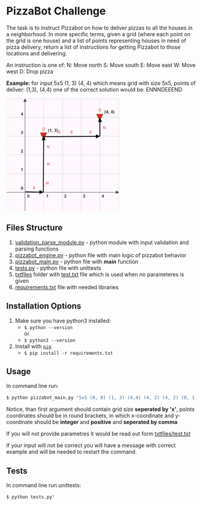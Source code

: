 # PizzaBot Challenge

The task is to instruct Pizzabot on how to deliver pizzas to all the houses in a neighborhood. 
In more specific terms, given a grid (where each point on the grid is one house) and a list of points representing houses in need of pizza delivery, 
return a list of instructions for getting Pizzabot to those locations and delivering. 

An instruction is one of: N: Move north S: Move south E: Move east W: Move west D: Drop pizza

**Example:** for input 5x5 (1, 3) (4, 4) which means grid with size 5x5, points of deliver: (1,3), (4,4) one of the correct solution would be: ENNNDEEEND

<img src="https://github.com/LizaKurilo/pizzabot/blob/master/assets/example.png" width="300" height="300">


## Files Structure
1. [validation_parse_module.py](https://github.com/LizaKurilo/pizzabot/blob/master/validation_parse_module.py) - python module with input validation and parsing functions
2. [pizzabot_engine.py](https://github.com/LizaKurilo/pizzabot/blob/master/pizzabot_engine.py) - python file with main logic of pizzabot behavior
3. [pizzabot_main.py](https://github.com/LizaKurilo/pizzabot/blob/master/pizzabot_main.py) - python file with __main__ function
4. [tests.py](https://github.com/LizaKurilo/pizzabot/blob/master/tests.py) - python file with unittests
5. [txtfiles](https://github.com/LizaKurilo/pizzabot/tree/master/txtfiles) folder with [test.txt](https://github.com/LizaKurilo/pizzabot/blob/master/txtfiles/test.txt) file which is used when no parameteres is given
6. [requirements.txt](https://github.com/LizaKurilo/pizzabot/blob/master/requirements.txt) file with needed libraries

## Installation Options
1. Make sure you have python3 installed:
    + `$ python --version` \
    or
    + `$ python3 --version`
2. Install with [`pip`](https://pypi.org/project/stronghold/) 
    + `$ pip install -r requirements.txt` 

## Usage
In command line run:
  ```sh
$ python pizzabot_main.py "5x5 (0, 0) (1, 3) (4,4) (4, 2) (4, 2) (0, 1) (3, 2) (2, 3) (4, 1)"
```
Notice, than first argument should contain grid size **seperated by 'x'**, points coordinates should be in round brackets, in which x-coordinate and y-coordinate should be **integer** and **positive** and **seperated by comma** 

If you will not provide parametres it would be read out form [txtfiles/test.txt](https://github.com/LizaKurilo/pizzabot/blob/master/txtfiles/test.txt) 

If your input will not be correct you will have a message with correct example and will be needed to restart the command.

## Tests
In command line run unittests:
  ```sh
$ python tests.py"
```
